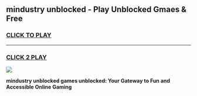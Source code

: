 
## mindustry unblocked - Play Unblocked Gmaes & Free
<h3>
<a href="https://news.freeplayer.one?title=mindustry_unblocked&ref=23F">CLICK TO PLAY</a></h3>
<hr>

<h3>
<a href="https://news.freeplayer.one?title=mindustry_unblocked&ref=23F">CLICK 2 PLAY</a>
  
</h3>

<a href="https://news.freeplayer.one?title=mindustry_unblocked&ref=23F/"><img src="https://clearcache.store/games.png"></a>


**mindustry unblocked games unblocked: Your Gateway to Fun and Accessible Online Gaming**
